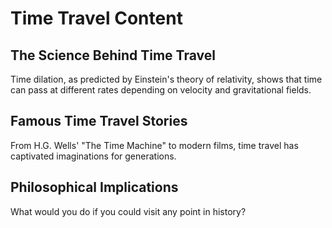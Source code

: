 # Time Travel Content

## The Science Behind Time Travel
Time dilation, as predicted by Einstein's theory of relativity, shows that time can pass at different rates depending on velocity and gravitational fields.

## Famous Time Travel Stories
From H.G. Wells' "The Time Machine" to modern films, time travel has captivated imaginations for generations.

## Philosophical Implications
What would you do if you could visit any point in history?
